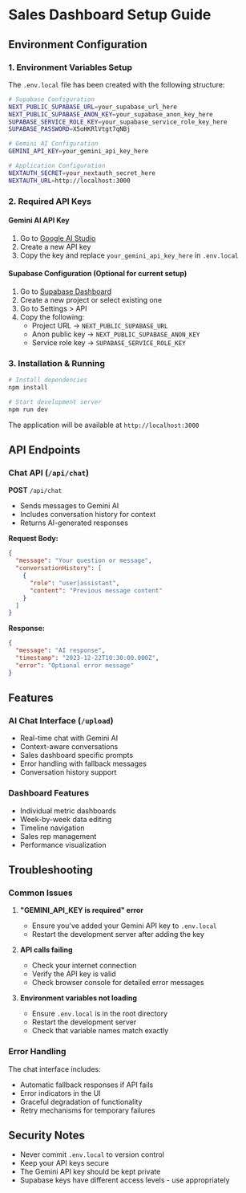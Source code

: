 # Sales Dashboard Setup Guide

## Environment Configuration

### 1. Environment Variables Setup

The `.env.local` file has been created with the following structure:

```bash
# Supabase Configuration
NEXT_PUBLIC_SUPABASE_URL=your_supabase_url_here
NEXT_PUBLIC_SUPABASE_ANON_KEY=your_supabase_anon_key_here
SUPABASE_SERVICE_ROLE_KEY=your_supabase_service_role_key_here
SUPABASE_PASSWORD=X5oHKRlVtgt7qNBj

# Gemini AI Configuration
GEMINI_API_KEY=your_gemini_api_key_here

# Application Configuration
NEXTAUTH_SECRET=your_nextauth_secret_here
NEXTAUTH_URL=http://localhost:3000
```

### 2. Required API Keys

#### Gemini AI API Key
1. Go to [Google AI Studio](https://makersuite.google.com/app/apikey)
2. Create a new API key
3. Copy the key and replace `your_gemini_api_key_here` in `.env.local`

#### Supabase Configuration (Optional for current setup)
1. Go to [Supabase Dashboard](https://app.supabase.com/)
2. Create a new project or select existing one
3. Go to Settings > API
4. Copy the following:
   - Project URL → `NEXT_PUBLIC_SUPABASE_URL`
   - Anon public key → `NEXT_PUBLIC_SUPABASE_ANON_KEY`
   - Service role key → `SUPABASE_SERVICE_ROLE_KEY`

### 3. Installation & Running

```bash
# Install dependencies
npm install

# Start development server
npm run dev
```

The application will be available at `http://localhost:3000`

## API Endpoints

### Chat API (`/api/chat`)

**POST** `/api/chat`
- Sends messages to Gemini AI
- Includes conversation history for context
- Returns AI-generated responses

**Request Body:**
```json
{
  "message": "Your question or message",
  "conversationHistory": [
    {
      "role": "user|assistant",
      "content": "Previous message content"
    }
  ]
}
```

**Response:**
```json
{
  "message": "AI response",
  "timestamp": "2023-12-22T10:30:00.000Z",
  "error": "Optional error message"
}
```

## Features

### AI Chat Interface (`/upload`)
- Real-time chat with Gemini AI
- Context-aware conversations
- Sales dashboard specific prompts
- Error handling with fallback messages
- Conversation history support

### Dashboard Features
- Individual metric dashboards
- Week-by-week data editing
- Timeline navigation
- Sales rep management
- Performance visualization

## Troubleshooting

### Common Issues

1. **"GEMINI_API_KEY is required" error**
   - Ensure you've added your Gemini API key to `.env.local`
   - Restart the development server after adding the key

2. **API calls failing**
   - Check your internet connection
   - Verify the API key is valid
   - Check browser console for detailed error messages

3. **Environment variables not loading**
   - Ensure `.env.local` is in the root directory
   - Restart the development server
   - Check that variable names match exactly

### Error Handling

The chat interface includes:
- Automatic fallback responses if API fails
- Error indicators in the UI
- Graceful degradation of functionality
- Retry mechanisms for temporary failures

## Security Notes

- Never commit `.env.local` to version control
- Keep your API keys secure
- The Gemini API key should be kept private
- Supabase keys have different access levels - use appropriately 